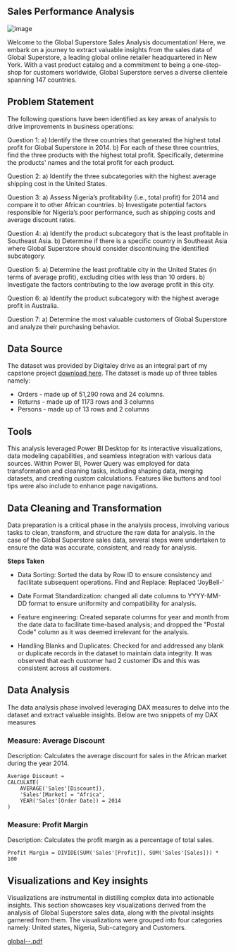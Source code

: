 ## Sales Performance Analysis

![image](https://github.com/NEENYEE/Global-Superstore-/assets/101926233/3ec26576-3040-4c0f-832c-80f0789f2ebd)


Welcome to the Global Superstore Sales Analysis documentation! Here, we embark on a journey to extract valuable insights from the sales data of Global Superstore, a leading global online retailer headquartered in New York. With a vast product catalog and a commitment to being a one-stop-shop for customers worldwide, Global Superstore serves a diverse clientele spanning 147 countries.


## Problem Statement

The following questions have been identified as key areas of analysis to drive improvements in business operations:

Question 1:
a) Identify the three countries that generated the highest total profit for Global Superstore in 2014.
b) For each of these three countries, find the three products with the highest total profit. Specifically, determine the products' names and the total profit for each product.

Question 2:
a) Identify the three subcategories with the highest average shipping cost in the United States.

Question 3:
a) Assess Nigeria’s profitability (i.e., total profit) for 2014 and compare it to other African countries.
b) Investigate potential factors responsible for Nigeria’s poor performance, such as shipping costs and average discount rates.

Question 4:
a) Identify the product subcategory that is the least profitable in Southeast Asia.
b) Determine if there is a specific country in Southeast Asia where Global Superstore should consider discontinuing the identified subcategory.

Question 5:
a) Determine the least profitable city in the United States (in terms of average profit), excluding cities with less than 10 orders.
b) Investigate the factors contributing to the low average profit in this city.

Question 6:
a) Identify the product subcategory with the highest average profit in Australia.

Question 7:
a) Determine the most valuable customers of Global Superstore and analyze their purchasing behavior.


## Data Source

The dataset was provided by Digitaley drive as an integral part of my capstone project [download here](https://docs.google.com/spreadsheets/d/1nxESpFzWjlGDMGDVLH69xmDzIl9l6OEq/edit#gid=633280281). The dataset is made up of three tables namely:
- Orders - made up of 51,290 rowa and 24 columns.
- Returns - made up of 1173 rows and 3 columns
- Persons - made up of 13 rows and 2 columns

## Tools

This analysis leveraged Power BI Desktop for its interactive visualizations, data modeling capabilities, and seamless integration with various data sources. Within Power BI, Power Query was employed for data transformation and cleaning tasks, including shaping data, merging datasets, and creating custom calculations. Features like buttons and tool tips were also include to enhance page navigations.

## Data Cleaning and Transformation

Data preparation is a critical phase in the analysis process, involving various tasks to clean, transform, and structure the raw data for analysis. In the case of the Global Superstore sales data, several steps were undertaken to ensure the data was accurate, consistent, and ready for analysis.

**Steps Taken**
- Data Sorting: Sorted the data by Row ID to ensure consistency and facilitate subsequent operations.
Find and Replace: Replaced 'JoyBell-'

- Date Format Standardization: changed all date columns to YYYY-MM-DD format to ensure uniformity and compatibility for analysis.

- Feature engineering: Created separate columns for year and month from the date data to facilitate time-based analysis; and dropped the "Postal Code" column as it was deemed irrelevant for the analysis.

- Handling Blanks and Duplicates: Checked for and addressed any blank or duplicate records in the dataset to maintain data integrity. It was observed that each customer had 2 customer IDs and this was consistent across all customers.

## Data Analysis

The data analysis phase involved leveraging DAX measures to delve into the dataset and extract valuable insights. Below are two snippets of my DAX measures

### Measure: Average Discount

Description: Calculates the average discount for sales in the African market during the year 2014.

```dax
Average Discount = 
CALCULATE(
    AVERAGE('Sales'[Discount]), 
    'Sales'[Market] = "Africa",
    YEAR('Sales'[Order Date]) = 2014
)
```

### Measure: Profit Margin

Description: Calculates the profit margin as a percentage of total sales.

```dax
Profit Margin = DIVIDE(SUM('Sales'[Profit]), SUM('Sales'[Sales])) * 100
```

## Visualizations and Key insights

Visualizations are instrumental in distilling complex data into actionable insights. This section showcases key visualizations derived from the analysis of Global Superstore sales data, along with the pivotal insights garnered from them. The visualizations were grouped into four categories namely: United states, Nigeria, Sub-category and Customers.

[global--.pdf](https://github.com/NEENYEE/Global-Superstore-/files/14409772/global--.pdf)








